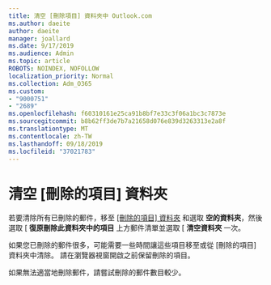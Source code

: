 ```yaml
---
title: 清空 [刪除項目] 資料夾中 Outlook.com
ms.author: daeite
author: daeite
manager: joallard
ms.date: 9/17/2019
ms.audience: Admin
ms.topic: article
ROBOTS: NOINDEX, NOFOLLOW
localization_priority: Normal
ms.collection: Adm_O365
ms.custom:
- "9000751"
- "2689"
ms.openlocfilehash: f60310161e25ca91b8bf7e33c3f06a1bc3c7873e
ms.sourcegitcommit: b8b62ff3de7b7a21658d076e839d3263313e2a8f
ms.translationtype: MT
ms.contentlocale: zh-TW
ms.lasthandoff: 09/18/2019
ms.locfileid: "37021783"
---
```

# <a name="empty-the-deleted-items-folder"></a>清空 [刪除的項目] 資料夾

若要清除所有已刪除的郵件，移至 [[刪除的項目] 資料夾](https://outlook.live.com/mail/deleteditems) 和選取 **空的資料夾**，然後選取 [ **復原刪除此資料夾中的項目** 上方郵件清單並選取 [ **清空資料夾** 一次。

如果您已刪除的郵件很多，可能需要一些時間讓這些項目移至或從 [刪除的項目] 資料夾中清除。 請在瀏覽器視窗開啟之前保留刪除的項目。

如果無法適當地刪除郵件，請嘗試刪除的郵件數目較少。